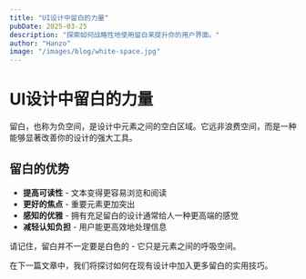```yaml
---
title: "UI设计中留白的力量"
pubDate: 2025-03-25
description: "探索如何战略性地使用留白来提升你的用户界面。"
author: "Hanzo"
image: "/images/blog/white-space.jpg"
---
```


# UI设计中留白的力量

留白，也称为负空间，是设计中元素之间的空白区域。它远非浪费空间，而是一种能够显著改善你的设计的强大工具。

## 留白的优势

- **提高可读性** - 文本变得更容易浏览和阅读
- **更好的焦点** - 重要元素更加突出
- **感知的优雅** - 拥有充足留白的设计通常给人一种更高端的感觉
- **减轻认知负担** - 用户能更高效地处理信息

请记住，留白并不一定要是白色的 - 它只是元素之间的呼吸空间。

在下一篇文章中，我们将探讨如何在现有设计中加入更多留白的实用技巧。
